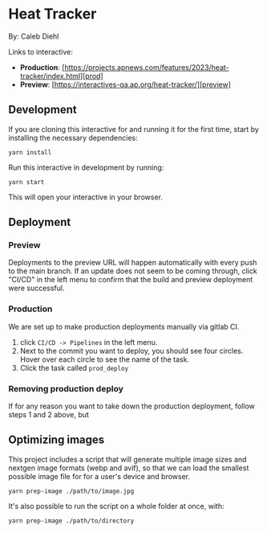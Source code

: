 Heat Tracker
============

By: Caleb Diehl

Links to interactive:

* **Production**: [https://projects.apnews.com/features/2023/heat-tracker/index.html][prod]
* **Preview**: [https://interactives-qa.ap.org/heat-tracker/][preview]

## Development

If you are cloning this interactive for and running it for the first time,
start by installing the necessary dependencies:

```shell
yarn install
```

Run this interactive in development by running:

```shell
yarn start
```

This will open your interactive in your browser.

## Deployment

### Preview
Deployments to the preview URL will happen automatically with every push to the main branch. If an update does not seem to be coming through, click "CI/CD" in the left menu to confirm that the build and preview deployment were successful.

### Production
We are set up to make production deployments manually via gitlab CI.
1. click `CI/CD -> Pipelines` in the left menu. 
2. Next to the commit you want to deploy, you should see four circles. Hover over each circle to see the name of the task. 
3. Click the task called `prod_deploy`

### Removing production deploy
If for any reason you want to take down the production deployment, follow steps 1 and 2 above, but 

## Optimizing images

This project includes a script that will generate multiple image
sizes and nextgen image formats (webp and avif), so that we can load the smallest possible image file for for a user's device and browser.
```
yarn prep-image ./path/to/image.jpg
```
It's also possible to run the script on a whole folder at once, with:
```
yarn prep-image ./path/to/directory
```




[prod]: https://projects.apnews.com/features/2023/heat-tracker/index.html
[preview]: https://interactives-qa.ap.org/heat-tracker/
